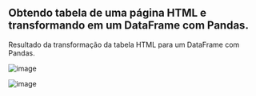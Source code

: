 ## Obtendo tabela de uma página HTML e transformando em um DataFrame com Pandas.

<p>Resultado da transformação da tabela HTML para um DataFrame com Pandas.</p>


![image](https://github.com/italo-mgl/Ciencias_de_Dados_Projetos/assets/111648211/faffae8a-fb7a-4207-ad03-ce0f61dbba7d)

![image](https://github.com/italo-mgl/Ciencias_de_Dados_Projetos/assets/111648211/02e74f94-e14b-4b6b-819c-c6ba8b1f68d1)
